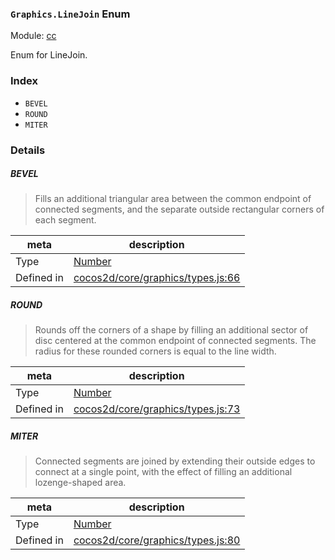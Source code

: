 ### `Graphics.LineJoin` Enum



Module: [cc](../modules/cc.md)


Enum for LineJoin.


### Index
  - `BEVEL`
  - `ROUND`
  - `MITER`

### Details


##### BEVEL

> Fills an additional triangular area between the common endpoint of connected segments, and the separate outside rectangular corners of each segment.

| meta | description |
|------|-------------|
| Type | <a href="https://developer.mozilla.org/en/JavaScript/Reference/Global_Objects/Number" class="crosslink external" target="_blank">Number</a> |
| Defined in | [cocos2d/core/graphics/types.js:66](https://github.com/cocos-creator/engine/blob/4f734a806d1fd7c4073fb064fddc961384fe67af/cocos2d/core/graphics/types.js#L66) |



##### ROUND

> Rounds off the corners of a shape by filling an additional sector of disc centered at the common endpoint of connected segments. The radius for these rounded corners is equal to the line width.

| meta | description |
|------|-------------|
| Type | <a href="https://developer.mozilla.org/en/JavaScript/Reference/Global_Objects/Number" class="crosslink external" target="_blank">Number</a> |
| Defined in | [cocos2d/core/graphics/types.js:73](https://github.com/cocos-creator/engine/blob/4f734a806d1fd7c4073fb064fddc961384fe67af/cocos2d/core/graphics/types.js#L73) |



##### MITER

> Connected segments are joined by extending their outside edges to connect at a single point, with the effect of filling an additional lozenge-shaped area.

| meta | description |
|------|-------------|
| Type | <a href="https://developer.mozilla.org/en/JavaScript/Reference/Global_Objects/Number" class="crosslink external" target="_blank">Number</a> |
| Defined in | [cocos2d/core/graphics/types.js:80](https://github.com/cocos-creator/engine/blob/4f734a806d1fd7c4073fb064fddc961384fe67af/cocos2d/core/graphics/types.js#L80) |


